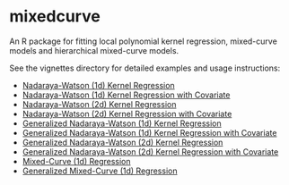 # mixedcurve

An R package for fitting local polynomial kernel regression, mixed-curve models
and hierarchical mixed-curve models.

See the vignettes directory for detailed examples and usage instructions:

 - [Nadaraya-Watson (1d) Kernel Regression](vignettes/nw_1d/nw_1d.md)
 - [Nadaraya-Watson (1d) Kernel Regression with Covariate](vignettes/nw_1d_w_covariate/nw_1d_w_covariate.md)
 - [Nadaraya-Watson (2d) Kernel Regression](vignettes/nw_2d/nw_2d.md)
 - [Nadaraya-Watson (2d) Kernel Regression with Covariate](vignettes/nw_2d_w_covariate/nw_2d_w_covariate.md)
 - [Generalized Nadaraya-Watson (1d) Kernel Regression](vignettes/gnw_1d/gnw_1d.md)
 - [Generalized Nadaraya-Watson (1d) Kernel Regression with Covariate](vignettes/gnw_1d_w_covariate/gnw_1d_w_covariate.md)
 - [Generalized Nadaraya-Watson (2d) Kernel Regression](vignettes/gnw_2d/gnw_2d.md)
 - [Generalized Nadaraya-Watson (2d) Kernel Regression with Covariate](vignettes/gnw_2d_w_covariate/gnw_2d_w_covariate.md)
 - [Mixed-Curve (1d) Regression](vignettes/mc_1d/mc_1d.md)
 - [Generalized Mixed-Curve (1d) Regression](vignettes/gmc_1d/gmc_1d.md)

